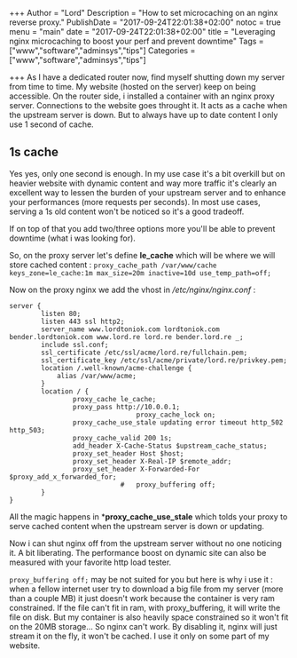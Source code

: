 +++
Author = "Lord"
Description = "How to set microcaching on an nginx reverse proxy."
PublishDate = "2017-09-24T22:01:38+02:00"
notoc = true
menu = "main"
date = "2017-09-24T22:01:38+02:00"
title = "Leveraging nginx microcaching to boost your perf and prevent downtime"
Tags = ["www","software","adminsys","tips"]
Categories = ["www","software","adminsys","tips"]

+++
As I have a dedicated router now, find myself shutting down my server from time to time. My website (hosted on the server) keep on being accessible. On the router side, i installed a container with an nginx proxy server. Connections to the website goes throught it. It acts as a cache when the upstream server is down. But to always have up to date content I only use 1 second of cache.

## 1s cache
Yes yes, only one second is enough. In my use case it's a bit overkill but on heavier website with dynamic content and way more traffic it's clearly an excellent way to lessen the burden of your upstream server and to enhance your performances (more requests per seconds). In most use cases, serving a 1s old content won't be noticed so it's a good tradeoff.

If on top of that you add two/three options more you'll be able to prevent downtime (what i was looking for).

So, on the proxy server let's define **le_cache** which will be where we will store cached content : ```proxy_cache_path /var/www/cache keys_zone=le_cache:1m max_size=20m inactive=10d use_temp_path=off;```

Now on the proxy nginx we add the vhost in */etc/nginx/nginx.conf* :
```
server {
        listen 80;
        listen 443 ssl http2;
        server_name www.lordtoniok.com lordtoniok.com bender.lordtoniok.com www.lord.re lord.re bender.lord.re _;
        include ssl.conf;
        ssl_certificate /etc/ssl/acme/lord.re/fullchain.pem;
        ssl_certificate_key /etc/ssl/acme/private/lord.re/privkey.pem;
        location /.well-known/acme-challenge {
            alias /var/www/acme;
        }
        location / {
                proxy_cache le_cache;
                proxy_pass http://10.0.0.1;
								proxy_cache_lock on;
                proxy_cache_use_stale updating error timeout http_502 http_503;
                proxy_cache_valid 200 1s;
                add_header X-Cache-Status $upstream_cache_status;
                proxy_set_header Host $host;
                proxy_set_header X-Real-IP $remote_addr;
                proxy_set_header X-Forwarded-For $proxy_add_x_forwarded_for;
							#	proxy_buffering off;
        }
}
```
All the magic happens in ***proxy_cache_use_stale** which tolds your proxy to serve cached content when the upstream server is down or updating.

Now i can shut nginx off from the upstream server without no one noticing it. A bit liberating. The performance boost on dynamic site can also be measured with your favorite http load tester.


```proxy_buffering off;```  may be not suited for you but here is why i use it : when a fellow internet user try to download a big file from my server (more than a couple MB) it just doesn't work because the container is very ram constrained. If the file can't fit in ram, with proxy_buffering, it will write the file on disk. But my container is also heavily space constrained so it won't fit on the 20MB storage… So nginx can't work. By disabling it, nginx will just stream it on the fly, it won't be cached. I use it only on some part of my website.

